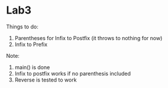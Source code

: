 # Lab3

Things to do:
1. Parentheses for Infix to Postfix (it throws to nothing for now)
2. Infix to Prefix

Note: 
1. main() is done
2. Infix to postfix works if no parenthesis included
3. Reverse is tested to work
